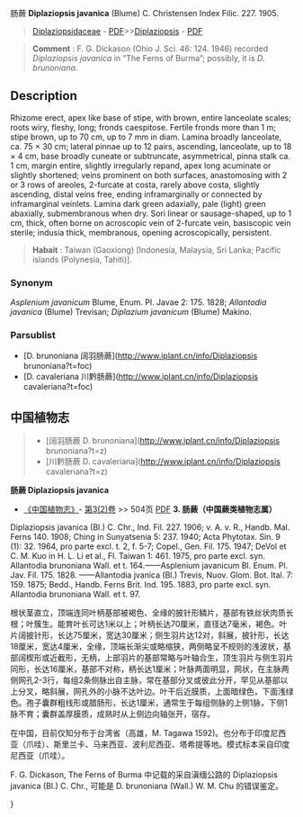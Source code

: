 肠蕨 **Diplaziopsis javanica** (Blume) C. Christensen Index Filic. 227. 1905.

> [Diplaziopsidaceae](http://www.iplant.cn/info/Diplaziopsidaceae?t=foc) - [PDF](http://www.iplant.cn/foc/pdf/Diplaziopsidaceae.pdf)>>[Diplaziopsis](http://www.iplant.cn/info/Diplaziopsis?t=foc) - [PDF](http://www.iplant.cn/foc/pdf/Diplaziopsis.pdf)


> **Comment** : 
> F. G. Dickason (Ohio J. Sci. 46: 124. 1946) recorded *Diplaziopsis javanica* in “The Ferns of Burma”; possibly, it is *D. brunoniana*.

## Description

Rhizome erect, apex like base of stipe, with brown, entire lanceolate scales; roots wiry, fleshy, long; fronds caespitose. Fertile fronds more than 1 m; stipe brown, up to 70 cm, up to 7 mm in diam. Lamina broadly lanceolate, ca. 75 × 30 cm; lateral pinnae up to 12 pairs, ascending, lanceolate, up to 18 × 4 cm, base broadly cuneate or subtruncate, asymmetrical, pinna stalk ca. 1 cm, margin entire, slightly irregularly repand, apex long acuminate or slightly shortened; veins prominent on both surfaces, anastomosing with 2 or 3 rows of areoles, 2-furcate at costa, rarely above costa, slightly ascending, distal veins free, ending inframarginally or connected by inframarginal veinlets. Lamina dark green adaxially, pale (light) green abaxially, submembranous when dry. Sori linear or sausage-shaped, up to 1 cm, thick, often borne on acroscopic vein of 2-furcate vein, basiscopic vein sterile; indusia thick, membranous, opening acroscopically, persistent.


> **Habait** : 
> Taiwan (Gaoxiong) [Indonesia, Malaysia, Sri Lanka; Pacific islands (Polynesia, Tahiti)].

### Synonym
*Asplenium javanicum* Blume, Enum. Pl. Javae 2: 175. 1828; *Allantodia javanica* (Blume) Trevisan; *Diplazium javanicum* (Blume) Makino.



### Parsublist

* [D.  brunoniana  阔羽肠蕨](http://www.iplant.cn/info/Diplaziopsis brunoniana?t=foc)
* [D.  cavaleriana  川黔肠蕨](http://www.iplant.cn/info/Diplaziopsis cavaleriana?t=foc)

## 中国植物志

> * [阔羽肠蕨  D.  brunoniana](http://www.iplant.cn/info/Diplaziopsis brunoniana?t=z)
> * [川黔肠蕨  D.  cavaleriana](http://www.iplant.cn/info/Diplaziopsis cavaleriana?t=z)


**肠蕨 Diplaziopsis javanica**

* [《中国植物志》](http://www.iplant.cn/frps)- [第3(2)卷](http://www.iplant.cn/frps/vol/3(2)) >> 504页 [PDF](http://www.iplant.cn/frps/pdf/3(2)/504.pdf)
**3. 肠蕨（中国蕨类植物志属）**

Diplaziopsis javanica (Bl.) C. Chr., Ind. Fil. 227. 1906; v. A. v. R., Handb. Mal. Ferns 140. 1908; Ching in Sunyatsenia 5: 237. 1940; Acta Phytotax. Sin. 9 (1): 32. 1964, pro parte excl. t. 2, f. 5-7; Copel., Gen. Fil. 175. 1947; DeVol et C. M. Kuo in H. L. Li et al., Fl. Taiwan 1: 461. 1975, pro parte excl. syn. Allantodia brunoniana Wall. et t. 164.——Asplenium javanicum Bl. Enum. Pl. Jav. Fil. 175. 1828. ——Allantodia jvanica (Bl.) Trevis, Nuov. Glom. Bot. Ital. 7: 159. 1875; Bedd., Handb. Ferns Brit. Ind. 195. 1883, pro parte excl. syn. Allantodia brunoniana Wall. et t. 97.

根状茎直立，顶端连同叶柄基部被褐色、全缘的披针形鳞片，基部有铁丝状肉质长根；叶簇生。能育叶长可达1米以上；叶柄长达70厘米，直径达7毫米，褐色。叶片阔披针形，长达75厘米，宽达30厘米；侧生羽片达12对，斜展，披针形，长达18厘米，宽达4厘米，全缘，顶端长渐尖或略缩狭，两侧略呈不规则的浅波状，基部阔楔形或近截形，无柄，上部羽片的基部常略与叶轴合生，顶生羽片与侧生羽片同形，长达16厘米，基部不对称，柄长达1厘米；叶脉两面明显，网状，在主脉两侧网孔2-3行，每组2条侧脉出自主脉，常在基部分叉或彼此分开，罕见从基部以上分叉，略斜展，网孔外的小脉不达叶边。叶干后近膜质，上面暗绿色，下面浅绿色。孢子囊群粗线形或腊肠形，长达1厘米，通常生于每组侧脉的上侧1脉，下侧1脉不育；囊群盖厚膜质，成熟时从上侧边向轴张开，宿存。

在中国，目前仅知分布于台湾省（高雄，M. Tagawa 1592)。也分布于印度尼西亚（爪哇）、斯里兰卡、马来西亚、波利尼西亚、塔希提等地。模式标本采自印度尼西亚（爪哇）。

F. G. Dickason, The Ferns of Burma 中记载的采自滇缅公路的 Diplaziopsis javanica (Bl.) C. Chr., 可能是 D. brunoniana (Wall.) W. M. Chu 的错误鉴定。



}